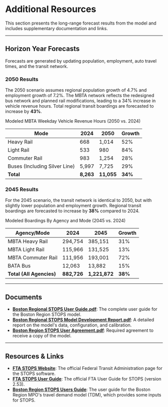 # Additional Resources

This section presents the long-range forecast results from the model and includes supplementary documentation and links.

---

## Horizon Year Forecasts

Forecasts are generated by updating population, employment, auto travel times, and the transit network.

### 2050 Results
The 2050 scenario assumes regional population growth of 4.7% and employment growth of 7.2%. The MBTA network reflects the redesigned bus network and planned rail modifications, leading to a 34% increase in vehicle revenue hours. Total regional transit boardings are forecasted to increase by **43%**.

<html lang="en">
<body_mk_table>
<div class="table-title">Modeled MBTA Weekday Vehicle Revenue Hours (2050 vs. 2024)</div>
<table class="table_autoWidth">
    <thead>
        <tr>
            <th>Mode</th>
            <th>2024</th>
            <th>2050</th>
            <th>Growth</th>
        </tr>
    </thead>
    <tbody>
        <tr>
            <td>Heavy Rail</td>
            <td>668</td>
            <td>1,014</td>
            <td>52%</td>
        </tr>
        <tr>
            <td>Light Rail</td>
            <td>533</td>
            <td>980</td>
            <td>84%</td>
        </tr>
        <tr>
            <td>Commuter Rail</td>
            <td>983</td>
            <td>1,254</td>
            <td>28%</td>
        </tr>
        <tr>
            <td>Buses (Including Silver Line)</td>
            <td>5,997</td>
            <td>7,725</td>
            <td>29%</td>
        </tr>
        <tr>
            <td><strong>Total</strong></td>
            <td><strong>8,263</strong></td>
            <td><strong>11,055</strong></td>
            <td><strong>34%</strong></td>
        </tr>
    </tbody>
</table>
</body_mk_table>
</html>

### 2045 Results
For the 2045 scenario, the transit network is identical to 2050, but with slightly lower population and employment growth. Regional transit boardings are forecasted to increase by **38%** compared to 2024.

<html lang="en">
<body_mk_table>
<div class="table-title">Modeled Boardings By Agency and Mode (2045 vs. 2024)</div>
<table class="table_autoWidth">
    <thead>
        <tr>
            <th>Agency/Mode</th>
            <th>2024</th>
            <th>2045</th>
            <th>Growth</th>
        </tr>
    </thead>
    <tbody>
        <tr>
            <td>MBTA Heavy Rail</td>
            <td>294,754</td>
            <td>385,151</td>
            <td>31%</td>
        </tr>
        <tr>
            <td>MBTA Light Rail</td>
            <td>115,966</td>
            <td>131,525</td>
            <td>13%</td>
        </tr>
        <tr>
            <td>MBTA Commuter Rail</td>
            <td>111,956</td>
            <td>193,001</td>
            <td>72%</td>
        </tr>
        <tr>
            <td>BATA Bus</td>
            <td>12,063</td>
            <td>13,882</td>
            <td>15%</td>
        </tr>
        <tr>
            <td><strong>Total (All Agencies)</strong></td>
            <td><strong>882,726</strong></td>
            <td><strong>1,221,872</strong></td>
            <td><strong>38%</strong></td>
        </tr>
    </tbody>
</table>
</body_mk_table>
</html>

---

## Documents

* **[Boston Regional STOPS User Guide.pdf](https://drive.google.com/file/d/1UcvvgxyqMSzSDFRMXIImjk_aWYrG3gWL/view?usp=sharing)**: The complete user guide for the Boston Region STOPS model.
* **[Boston Regional STOPS Model Development Report.pdf](https://drive.google.com/file/d/1tuUIPfVEfSuBCRj5xBWTFZdXe4PcOqt0/view?usp=sharing)**: A detailed report on the model's data, configuration, and calibration.
* **[Boston Region STOPS User Agreement.pdf](https://drive.google.com/file/d/1OIP_Rva1O8AW8jZ2v0hrBgItflrlB0Hz/view?usp=sharing)**: Required agreement to receive a copy of the model.

---

## Resources & Links

* **[FTA STOPS Website](https://www.transit.dot.gov/funding/grant-programs/capital-investments/stops)**: The official Federal Transit Administration page for the STOPS software.
* **[FTA STOPS User Guide](https://www.transit.dot.gov/sites/fta.dot.gov/files/2024-09/STOPS-User-Guide-v2-53-v.pdf)**: The official FTA User Guide for STOPS (version 2.53).
* **[Boston Region STOPS Users Guide](https://ctpssstaff.io/boston-region-stops-website/)**: The user guide for the Boston Region MPO's travel demand model (TDM), which provides some inputs for STOPS.